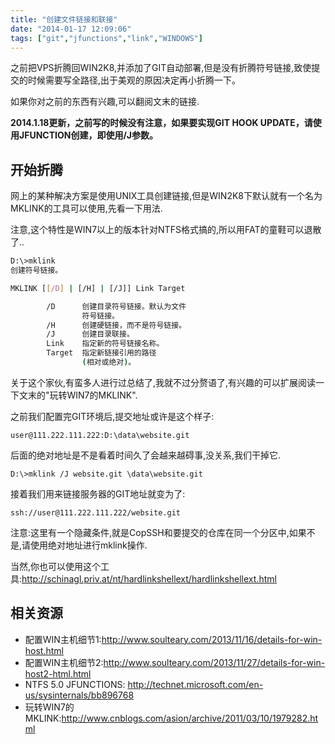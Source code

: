 ```yaml
---
title: "创建文件链接和联接"
date: "2014-01-17 12:09:06"
tags: ["git","jfunctions","link","WINDOWS"]
---
```



之前把VPS折腾回WIN2K8,并添加了GIT自动部署,但是没有折腾符号链接,致使提交的时候需要写全路径,出于美观的原因决定再小折腾一下。 

如果你对之前的东西有兴趣,可以翻阅文末的链接. 

**2014.1.18更新，之前写的时候没有注意，如果要实现GIT HOOK UPDATE，请使用JFUNCTION创建，即使用/J参数。**

## 开始折腾

网上的某种解决方案是使用UNIX工具创建链接,但是WIN2K8下默认就有一个名为MKLINK的工具可以使用,先看一下用法. 

注意,这个特性是WIN7以上的版本针对NTFS格式搞的,所以用FAT的童鞋可以退散了..

```sh
D:\>mklink
创建符号链接。

MKLINK [[/D] | [/H] | [/J]] Link Target

        /D      创建目录符号链接。默认为文件
                符号链接。
        /H      创建硬链接，而不是符号链接。
        /J      创建目录联接。
        Link    指定新的符号链接名称。
        Target  指定新链接引用的路径
                (相对或绝对)。
```

关于这个家伙,有蛮多人进行过总结了,我就不过分赘语了,有兴趣的可以扩展阅读一下文末的"玩转WIN7的MKLINK". 

之前我们配置完GIT环境后,提交地址或许是这个样子:

```user@111.222.111.222:D:\data\website.git```

后面的绝对地址是不是看着时间久了会越来越碍事,没关系,我们干掉它.

```D:\>mklink /J website.git \data\website.git```

接着我们用来链接服务器的GIT地址就变为了:

```ssh://user@111.222.111.222/website.git```

注意:这里有一个隐藏条件,就是CopSSH和要提交的仓库在同一个分区中,如果不是,请使用绝对地址进行mklink操作. 

当然,你也可以使用这个工具:http://schinagl.priv.at/nt/hardlinkshellext/hardlinkshellext.html

## 相关资源

- 配置WIN主机细节1:http://www.soulteary.com/2013/11/16/details-for-win-host.html 
- 配置WIN主机细节2:http://www.soulteary.com/2013/11/27/details-for-win-host2-html.html 
- NTFS 5.0 JFUNCTIONS: http://technet.microsoft.com/en-us/sysinternals/bb896768 
- 玩转WIN7的MKLINK:http://www.cnblogs.com/asion/archive/2011/03/10/1979282.html

